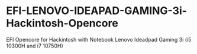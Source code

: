 # EFI-LENOVO-IDEAPAD-GAMING-3i-Hackintosh-Opencore
EFI Opencore for Hackintosh with Notebook Lenovo Ideadpad Gaming 3i (i5 10300H and i7 10750H)
